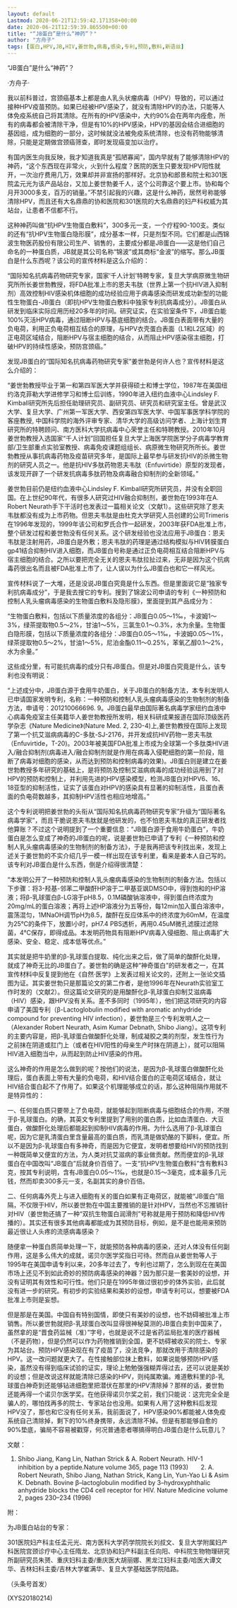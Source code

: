 ```yaml
---
layout: default
Lastmod: 2020-06-21T12:59:42.171358+00:00
date: 2020-06-21T12:59:39.865500+00:00
title: "“JB蛋白”是什么“神药”？"
author: "方舟子"
tags: [蛋白,HPV,JB,HIV,姜世勃,病毒,感染,专利,预防,敷料,新语丝]
---
```


“JB蛋白”是什么“神药”？

·方舟子·

我以前科普过，宫颈癌基本上都是由人乳头状瘤病毒（HPV）导致的，可以通过接种HPV疫苗预防。如果已经被HPV感染了，就没有清除HPV的办法，只能等人体免疫系统自己将其清除。在所有的HPV感染中，大约90%会在两年内痊愈，所有的病毒都会被清除干净，但是有10%的HPV感染，HPV的基因会结合进细胞的基因组，成为细胞的一部分，这时候就没法被免疫系统清除，也没有药物能够清除，只能是定期做宫颈癌筛查，即时发现癌变加以治疗。

有国内医生向我反映，我才知道我真是“孤陋寡闻”，国内早就有了能够清除HPV的神药，“这个东西现在非常火，火到什么程度？医院的医生只要发现HPV阳性就开，一次治疗费用几万，效果却并非宣扬的那样好。北京协和郎景和院士和301医院孟元光为该产品站台，又加上姜世勃姜千人，这个公司靠这个要上市。协和每个月开3000多支，百万的销量。”不禁引起我的兴趣，这是什么神药，居然号称能够清除HPV，而且还有大名鼎鼎的协和医院和301医院的大名鼎鼎的妇产科权威为其站台，让患者不信都不行。

这种神药叫做“抗HPV生物蛋白敷料”，300多元一支，一个疗程90-100支。类似的还有“抗HPV生物蛋白隐形膜”，成分基本一样，只是剂型不同。它们都是山西锦波生物医药股份有限公司生产、销售的，主要成分都是JB蛋白——这是他们自己命名的一种蛋白质，JB就是其公司名称“锦波”或其商标“金波”的缩写。那么JB蛋白是什么东西呢？该公司的宣传材料是这么介绍的：

“国际知名抗病毒药物研究专家，国家‘千人计划’特聘专家，复旦大学病原微生物研究所所长姜世勃教授，将FDA批准上市的恩夫韦肽（世界上第一个抗HIV进入抑制剂）高效控制HIV感染机体细胞的成功经验应用于病毒感染而研发成功新型的功能性生物蛋白-JB蛋白（即抗HPV生物蛋白敷料中独家专利抗病毒成分）。JB蛋白从研发到临床实际应用历经20多年的时间。研究证实，在实验室条件下，JB蛋白能100%灭活HPV病毒，通过阻断HPV与基底细胞的结合。JB蛋白表面带有大量的负电荷，利用正负电荷相互结合的原理，与HPV衣壳蛋白表面（L1和L2区域）的正电荷区域结合，阻断HPV与宿主细胞的结合，从而阻止HPV感染宿主细胞，打破HPV的持续性感染，预防宫颈癌。”

发现JB蛋白的“国际知名抗病毒药物研究专家”姜世勃是何许人也？宣传材料是这么介绍的：

“姜世勃教授毕业于第一和第四军医大学并获得硕士和博士学位，1987年在美国纽约洛克菲勒大学进修学习和博士后训练，1990年进入纽约血液中心Lindsley F. Kimball研究所先后担任助理研究员、副研究员、研究员和研究室主任。曾是武汉大学、复旦大学、广州第一军医大学、西安第四军医大学、中国军事医学科学院的客座教授, 中国科学院的海外评审专家、清华大学的高级访问学者、上海计划生育研究所的特聘顾问、南方医科大学抗病毒中心荣誉主任和特聘教授。2010年10月姜世勃教授入选国家“千人计划”回国担任复旦大学上海医学院医学分子病毒学教育部/卫生部重点实验室教授、病毒免疫课题组组长、病原微生物研究所所长。姜世勃教授从事抗病毒药物及疫苗研究多年，是国际上最早参与研发抗HIV的杀微生物剂的研究人员之一。他是抗HIV多肽药物恩夫韦肽（Enfuvirtide）原型的发现者，该发现开辟了一个研发抗病毒多肽药物及病毒融合抑制剂的全新领域。”

姜世勃目前仍是纽约血液中心Lindsley F. Kimball研究所研究员，并没有全职回国。在上世纪90年代，有很多人研究过HIV融合抑制剂，姜世勃在1993年在A. Robert Neurath手下干活时也发表过一篇相关论文（文献1）。这些研究除了恩夫韦肽都没有成为上市药物。但恩夫韦肽是由杜克大学研究人员创建的公司Trimeris在1996年发现的，1999年该公司和罗氏合作一起研发，2003年获FDA批准上市，整个研发过程和姜世勃没有任何关系。这个研发经验也没法应用于JB蛋白：恩夫韦肽是注射用药，JB蛋白是外敷；恩夫韦肽的药理是通过结构模拟与HIV转膜蛋白gp41结合抑制HIV进入细胞，而JB蛋白号称是通过正负电荷相互结合阻断HPV与宿主细胞的结合。之所以要把完全无关的恩夫韦肽拉扯过来，无非是因为这个抗病毒药很出名而且被FDA批准上市了，让人误以为什么JB蛋白也和它一样风光。

宣传材料说了一大堆，还是没说JB蛋白究竟是什么东西。但是里面说它是“独家专利抗病毒成分”，于是我去搜它的专利。搜到了锦波公司申请的专利《一种预防和控制人乳头瘤病毒感染的生物蛋白敷料及隐形膜》，里面提到其产品成分为：

“生物蛋白敷料，包括以下质量浓度的各组分：JB蛋白0.05～1‰，卡波姆1～3%，绿茶提取物0.5～2%，甘油1～5%，三氯生0.1～0.3%，水为余量。生物蛋白隐形膜，包括以下质量浓度的各组分：JB蛋白0.05～1‰，卡波姆0.05～1%，绿茶提取物0.5～2%，甘油1～5%，尼泊金酯0.11～0.25%，苯氧乙醇0.1～2%，水为余量。”

这些成分里，有可能抗病毒的成分只有JB蛋白。但是对JB蛋白究竟是什么，该专利也没有明说：

“上述成分中，JB蛋白源于食用牛奶蛋白，关于JB蛋白的制备方法，本专利发明人已申请国家发明专利，名称：一种预防和控制人乳头瘤病毒感染的生物制剂的制备方法，申请号：201210066696. 9。JB蛋白最早由国际著名病毒学家纽约血液中心病毒免疫室主任美籍华人姜世勃教授所发明，相关科研成果报道在国际顶级医药学杂志《Nature Medicine》(Nature Med. 2, 230-4)上,姜世勃教授在国际上发现了第一个抗艾滋病病毒的C-多肽-SJ-2176，并开发成抗HIV药物一恩夫韦肽（Enfuvirtide，T-20)。2003年被美国FDA批准上市成为全球第一个多肽类HIV进入/融合抑制剂(病毒进入/融合抑制剂就是作用在病毒入侵靶细胞的第一阶段，阻断了病毒对细胞的感染，从而达到预防和控制病毒的效果)。JB蛋白则是建立在姜世勃教授多年研究的基础上，是将预防及控制艾滋病病毒的成功经验运用到了对HPV的预防和控制上，并利用先进的HPV感染模型，检测JB蛋白对HPV6、16、18亚型的抑制活性，证实了该蛋白对HPV的感染具有显著的抑制活性，且蛋白表面的负电荷数越多，其抑制HPV活性也相应地增高。”

这个专利说明把姜世勃的头衔从“国际知名抗病毒药物研究专家”升级为“国际著名病毒学家”，而且干脆说恩夫韦肽就是他研发的，也不怕恩夫韦肽的真正研发者找他算账？不过这个说明提到了一个重要信息：“JB蛋白源于食用牛奶蛋白”，牛奶蛋白是怎么变成了神奇的JB蛋白的呢，说是姜世勃已申请了专利《一种预防和控制人乳头瘤病毒感染的生物制剂的制备方法》，于是我再把该专利找出来，发现上述关于姜世勃的不实介绍几乎一模一样出现在该专利里，看来是姜本人自己写的。该专利对JB蛋白是什么东西，倒是介绍得很清楚：

“本发明公开了一种预防和控制人乳头瘤病毒感染的生物制剂的制备方法。包括以下步骤：将3-羟基-邻苯二甲酸酐HP溶于二甲基亚飒DMSO中，得到饱和的HP溶液；将β-乳球蛋白β-LG溶于pH8.5，0.1M磷酸钠溶液中，得到蛋白终浓度为20mg/mL的蛋白溶液；再将上述HP溶液分为五等份，每12min加入蛋白溶液中，震荡混匀，1MNaOH调节pH为8.5，酸酐在反应体系中的终浓度为60mM，在温度为25℃的条件下，放置l小时，pH7.4 PBS透析，再用0.45uM微孔滤膜过滤除菌，4℃保存，即得成品。本发明药物具有阻断HPV病毒入侵细胞、阻止病毒扩大感染、安全、稳定、成本低等优点。”

其实就是把牛奶里的β-乳球蛋白提取、纯化出来之后，做了简单的酸酐化处理，就成了神奇无比的JB蛋白了。姜世勃的确是这种“神奇蛋白”的研发者之一，在其宣传材料中反复提到他在《自然·医学》上发表过相关论文的，还附上一张论文插图为证。其实姜世勃只是那篇论文的第二作者，是他1996年在Neurath实验室工作时发的（文献2）。但这篇论文研究的是用酸酐化β-乳球蛋白抑制艾滋病毒（HIV）感染，跟HPV没有关系。差不多同时（1995年），他们把这项研究的内容申请了美国专利（β-Lactoglobulin modified with aromatic anhydride compound for preventing HIV infection），姜世勃是三个专利发明人之一（Alexander Robert Neurath, Asim Kumar Debnath, Shibo Jiang）。这项专利的主要内容是，把β-乳球蛋白做酸酐化处理，制成凝胶之类的剂型，发生性行为之前抹在阴道或肛门上（或者在HIV阳性的母亲生产时抹在阴道上），就可以阻隔HIV进入细胞当中，从而起到防止HIV感染的作用。

这么神奇的作用是怎么做到的呢？按他们的说法，是因为β-乳球蛋白做酸酐化处理后，蛋白表面上带有大量的负电荷，和HIV结合蛋白的正电荷区域结合，就让HIV结合蛋白起不了作用了。如果这个机理能够成立的话，那么这种阻隔作用就不是特异性的：

一、任何蛋白质只要带上了负电荷，就能够起到阻断病毒与细胞结合的作用，不限于β-乳球蛋白。的确，其英文专利里提到了用别的蛋白质，比如血清蛋白、大豆蛋白，做酸酐化处理后都能起到抑制HIV病毒的作用。为什么选用了β-乳球蛋白呢，因为它是乳清蛋白里含量最高的蛋白质，而乳清是做奶酪的下脚料，便宜。所以不是因为β-乳球蛋白有多神奇，而是因为它便宜，发明者想要给HIV的预防找到一种既简单又便宜的方法，为人类对抗艾滋病的事业做贡献。然而便宜的β-乳球蛋白在中国改叫“JB蛋白”后就身价百倍了。一支“抗HPV生物蛋白敷料”含有敷料3克，按其专利说明，含有JB蛋白0.05～1‰，也就是0.15～3毫克，成本最多几元钱，然而却卖300多元一支，名副其实的身价百倍。

二、任何病毒外壳上与进入细胞有关的蛋白如果有正电荷区，就能被“JB蛋白”阻隔，不仅限于HIV，所以姜世勃在中国主要推销的是针对HPV，当然也不忘推销针对HIV（姜世勃还搞了一种“双抗生物蛋白润滑剂”号称就是用于预防和降低HIV传播的）。其实还有很多其他病毒都能成为其预防目标，例如，是不是也能用来预防最近很让人头疼的流感病毒感染？

随便拿一种蛋白质简单处理一下，就能预防各种病毒的感染，还对人体没有任何副作用，这是多么伟大的成就，诺贝尔医学奖指日可待。然而自从姜世勃等人于1995年在美国申请专利以来，20多年过去了，专利也过期了，怎么到现在在美国市场上还见不到如此奇妙的预防病毒感染的神器？因为那只是一套美妙的设想，并没有证明其有效性和可行性。他们只是在1995年做过很初步的体外实验，此后就没有进一步的研究。有初步的实验结果和美妙的设想，申请专利可以，想要被FDA批准上市则是妄想。

但是那是在美国。中国自有特别国情，即使只有美妙的设想，也不妨碍被批准上市销售。所以姜世勃就把β-乳球蛋白改叫显得很神秘莫测的JB蛋白卖到中国来了，虽然拿的是“晋食药监械（准）”字号，也就是说不过是省药监局批准的医疗器械（不是药物），但是仍然可以作为药物推销到全国，更不妨碍被收买的院士、专家为其站台。预防HPV感染现在有了疫苗了，没法竞争，那就改用于清除感染的HPV。这一改问题就更大了。在性接触部位抹上敷料，如果说能够预防HPV感染，虽然没有得到临床试验的证实，理论上勉勉强强糊弄得过去，还可以说是美妙的设想；但是改说这样就能清除已感染的HPV，则纯属欺骗。难道敷料里的β-乳球蛋白神奇到还能够钻进细胞里把潜伏在那里的HPV清除掉？那样的话，姜世勃还能再得一个诺贝尔医学奖。在他获得诺贝尔奖之前，我们只能说：这完完全全是骗人的，哪怕找再多的院士、专家站台也没用。如果有人用了这种敷料后发现HPV没了，那也和它没有任何关系，我前面说了，HPV感染90%都能被人体免疫系统自己清除掉，剩下的10%终身携带，永远清除不掉。但是有那能够自愈的90%垫底，骗局不容易被戳穿，何况普通患者哪搞得明白JB蛋白是什么玩意儿？

文献：

1. Shibo Jiang, Kang Lin, Nathan Strick & A. Robert Neurath. HIV-1 inhibition by a peptide.Nature volume 365, page 113 (1993)　　2. A. Robert Neurath, Shibo Jiang, Nathan Strick, Kang Lin, Yun-Yao Li & Asim K. Debnath. Bovine β–lactoglobulin modified by 3–hydroxyphthalic anhydride blocks the CD4 cell receptor for HIV. Nature Medicine volume 2, pages 230–234 (1996)

附：

为JB蛋白站台的专家：

301医院妇产科主任孟元光、南方医科大学药学院院长刘叔文、复旦大学附属妇产科医院宫颈诊疗中心主任隋龙、北京协和妇产科副主任向阳、中科院生物物理研究所副研究员朱赟、重庆妇科主委/重庆医大胡丽娜、黑龙江妇科主委/哈医大谭文华、吉林妇科主委/吉林大学崔满华、复旦大学基础医学院陆路。

（头条号首发）

(XYS20180214)

